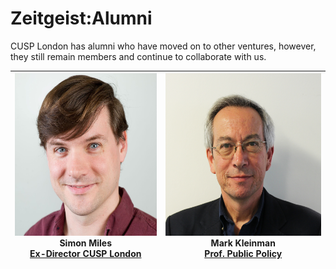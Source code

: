 # Zeitgeist:Alumni

CUSP London has alumni who have moved on to other ventures, however, they still remain members and continue to collaborate with us.

| <img src="./assets/SimonMilessqsm.jpg" alt="Photo - Simon Miles" height = 260px > <br>Simon Miles <br> [Ex-Director CUSP London](https://www.linkedin.com/in/simon-miles-20775015/)      | <img src="./assets/MarkKleinman.jpg" alt="Photo - Mark Kleinman" height = 260px> <br> Mark Kleinman <br> [Prof. Public Policy](https://www.linkedin.com/in/markkleinman/) </div>           | 
| ------------- |:-------------:| 
